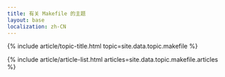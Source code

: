 ```yaml
---
title: 有关 Makefile 的主题
layout: base
localization: zh-CN
---
```


{% include article/topic-title.html
  topic=site.data.topic.makefile
%}

{% include article/article-list.html 
  articles=site.data.topic.makefile.articles
%}
